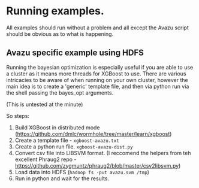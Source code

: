 # Running examples.
All examples should run without a problem and all except the Avazu script should be obvious as to what is happening.

## Avazu specific example using HDFS 
Running the bayesian optimization is especially useful if you are able to use a cluster as it means more threads for XGBoost to use.
There are various intricacies to be aware of when running on your own cluster, however the main idea is to create a 'generic' template 
file, and then via python run via the shell passing the bayes_opt arguments.

(This is untested at the minute)

So steps:

1. Build XGBoost in distributed mode (https://github.com/dmlc/wormhole/tree/master/learn/xgboost)
2. Create a template file - `xgboost-avazu.txt`
3. Create a python run file. `xgboost-avazu-dist.py`
4. Convert csv file into LIBSVM format. (I reccomend the helpers from teh excellent Phraug2 repo - https://github.com/zygmuntz/phraug2/blob/master/csv2libsvm.py)
5. Load data into HDFS (`hadoop fs -put avazu.svm /tmp`)
6. Run in python and wait for the results.
